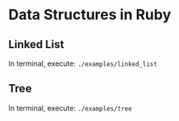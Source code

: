 # Data Structures in Ruby

## Linked List
In terminal, execute: `./examples/linked_list`

## Tree
In terminal, execute: `./examples/tree`
